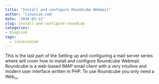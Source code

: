 ```yaml
---
title: "Install and configure Roundcube Webmail"
author: 'linuxize.com'
date: '2018-03-12'
slug: install-and-configure-roundcub
categories:
- bloglink
tags:
  - linuxizecom
---
```


This is the last part of the Setting up and configuring a mail server series where will cover how to install and configure Roundcube Webmail. Roundcube is a web-based IMAP email client with a very intuitive and modern user interface written in PHP. To use Roundcube you only need a Web[... <i class="fas fa-external-link-alt"></i>](https://linuxize.com/post/install-and-configure-roundcube-webmail/)

